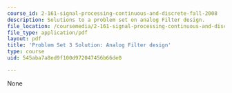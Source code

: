 ```yaml
---
course_id: 2-161-signal-processing-continuous-and-discrete-fall-2008
description: Solutions to a problem set on analog Filter design.
file_location: /coursemedia/2-161-signal-processing-continuous-and-discrete-fall-2008/545aba7a8ed9f100d972047456b66de0_ps3soln.pdf
file_type: application/pdf
layout: pdf
title: 'Problem Set 3 Solution: Analog Filter design'
type: course
uid: 545aba7a8ed9f100d972047456b66de0

---
```

None